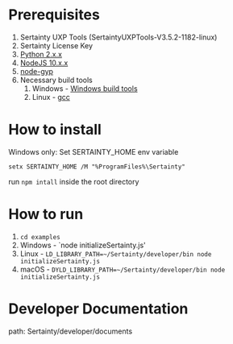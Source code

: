 # Prerequisites

1. Sertainty UXP Tools (SertaintyUXPTools-V3.5.2-1182-linux)
2. Sertainty License Key 
3. [Python 2.x.x](https://www.python.org/downloads/release/python-272/)
4. [NodeJS 10.x.x](https://nodejs.org/en/download/releases/)
5. [node-gyp](https://github.com/nodejs/node-gyp)
6. Necessary build tools
   1. Windows - [Windows build tools](https://www.npmjs.com/package/windows-build-tools)
   2. Linux - [gcc](https://linuxize.com/post/how-to-install-gcc-on-ubuntu-20-04/)


# How to install 

Windows only: Set SERTAINTY_HOME env variable

`setx SERTAINTY_HOME /M "%ProgramFiles%\Sertainty"`


run `npm intall` inside the root directory
   
# How to run

1. `cd examples`
2. Windows - `node initializeSertainty.js'
3. Linux - `LD_LIBRARY_PATH=~/Sertainty/developer/bin node initializeSertainty.js`
4. macOS - `DYLD_LIBRARY_PATH=~/Sertainty/developer/bin node initializeSertainty.js`
    
# Developer Documentation

path: Sertainty/developer/documents